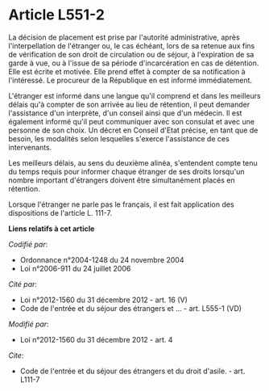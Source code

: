 # Article L551-2

La décision de placement est prise par l'autorité administrative, après l'interpellation de l'étranger ou, le cas échéant,
lors de sa retenue aux fins de vérification de son droit de circulation ou de séjour, à l'expiration de sa garde à vue, ou à
l'issue de sa période d'incarcération en cas de détention. Elle est écrite et motivée. Elle prend effet à compter de sa
notification à l'intéressé. Le procureur de la République en est informé immédiatement. 

L'étranger est informé dans une langue qu'il comprend et dans les meilleurs délais qu'à compter de son arrivée au lieu de
rétention, il peut demander l'assistance d'un interprète, d'un conseil ainsi que d'un médecin. Il est également informé qu'il
peut communiquer avec son consulat et avec une personne de son choix. Un décret en Conseil d'Etat précise, en tant que de
besoin, les modalités selon lesquelles s'exerce l'assistance de ces intervenants. 

Les meilleurs délais, au sens du deuxième alinéa, s'entendent compte tenu du temps requis pour informer chaque étranger de
ses droits lorsqu'un nombre important d'étrangers doivent être simultanément placés en rétention. 

Lorsque l'étranger ne parle pas le français, il est fait application des dispositions de l'article L. 111-7.

**Liens relatifs à cet article**

_Codifié par_:

  - Ordonnance n°2004-1248 du 24 novembre 2004
  - Loi n°2006-911 du 24 juillet 2006

_Cité par_:

  - Loi n°2012-1560 du 31 décembre 2012 - art. 16 (V)
  - Code de l'entrée et du séjour des étrangers et ... - art. L555-1 (VD)

_Modifié par_:

  - Loi n°2012-1560 du 31 décembre 2012 - art. 4

_Cite_:

  - Code de l'entrée et du séjour des étrangers et du droit d'asile. - art. L111-7
